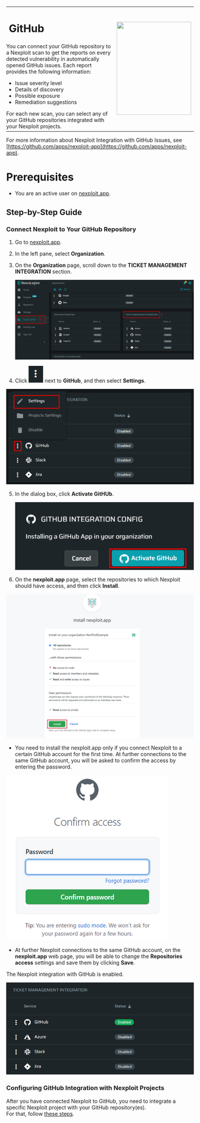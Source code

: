 

<table id="integrations" >
  <tr>
    <td width="70%">
      <h1>GitHub</h1>
    </td>
    <td width="30%" style="text-align:center" rowspan="3">
      <img src="guide/pipeline-integration/ticketing-systems/integrating-with-nexploit/media/github/github-new-logo.png" width="200" height="250"></img>
    </td>
  </tr>
  <tr>
    <td style="text-align:left;vertical-align:text-top;padding:0px">
      You can connect your GitHub repository to a Nexploit scan to get the reports on every detected vulnerability in automatically opened GitHub issues. Each report provides the following information:
      <ul>
        <li>Issue severity level</li>
        <li>Details of discovery</li>
        <li>Possible exposure</li>
        <li>Remediation suggestions </li>
      </ul>
      For each new scan, you can select any of your GitHub repositories integrated with your Nexploit projects.
    </td>
  </tr>
  <tr><td></td></tr>
</table>

For more information about Nexploit Integration with GitHub Issues, see [https://github.com/apps/nexploit-app](https://github.com/apps/nexploit-app).

# Prerequisites

* You are an active user on [nexploit.app](https://nexploit.app/). 

## Step-by-Step Guide

### Connect Nexploit to Your GitHub Repository 

1. Go to [nexploit.app](https://nexploit.app).
2. In the left pane, select **Organization**. 
3. On the **Organization** page, scroll down to the **TICKET MANAGEMENT INTEGRATION** section.

    ![ticketing-management-integration](media/azure/ticketing-management-integration.png ':size=45%')

4. Click ![dots-button](media/azure/icon-button.png ':size=2%') next to **GitHub**, and then select **Settings**.

  ![github-settings](media/github/github-settings.png ':size=45%')

5. In the dialog box, click **Activate GitHUb**.

    ![activate-github](media/github/activate-github.png ':size=45%')

6. On the **nexploit.app** page, select the repositories to which Nexploit should have access, and then click **Install**.

  ![gh-install-app](media/github/gh-install-app.png ':size=45%')
  
   * You need to install the nexploit.app only if you connect Nexploit to a certain GitHub account for the first time. At further connections to the same GitHub account, you will be asked to confirm the access by entering the password. 
 
![github-password](media/github/github-password.png ':size=30%')

   * At further Nexploit connections to the same GitHub account, on the **nexploit.app** web page,  you will be able to change the **Repositories access** settings and save them by clicking **Save**.

  The Nexploit integration with GitHub is enabled.

  ![github-enabled](media/github/github-enabled.png ':size=45%')

### Configuring GitHub Integration with Nexploit Projects
After you have connected Nexploit to GitHub, you need to integrate a specific Nexploit project with your GitHub repository(es).<br> 
For that, follow [these steps](guide/pipeline-integration/ticketing-systems/adding-to-project/integrating-with-project.md).
